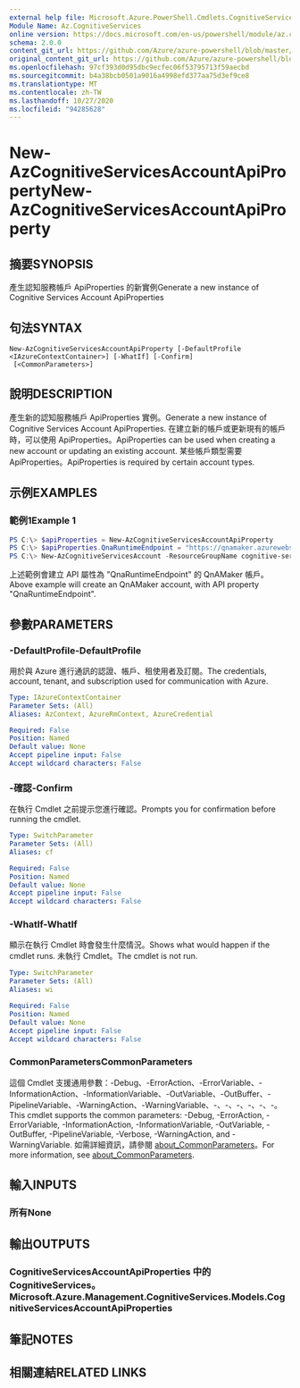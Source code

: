 ```yaml
---
external help file: Microsoft.Azure.PowerShell.Cmdlets.CognitiveServices.dll-Help.xml
Module Name: Az.CognitiveServices
online version: https://docs.microsoft.com/en-us/powershell/module/az.cognitiveservices/new-azcognitiveservicesaccountapiproperty
schema: 2.0.0
content_git_url: https://github.com/Azure/azure-powershell/blob/master/src/CognitiveServices/CognitiveServices/help/New-AzCognitiveServicesAccountApiProperty.md
original_content_git_url: https://github.com/Azure/azure-powershell/blob/master/src/CognitiveServices/CognitiveServices/help/New-AzCognitiveServicesAccountApiProperty.md
ms.openlocfilehash: 97cf393d0d95dbc9ecfec06f53795713f59aecbd
ms.sourcegitcommit: b4a38bcb0501a9016a4998efd377aa75d3ef9ce8
ms.translationtype: MT
ms.contentlocale: zh-TW
ms.lasthandoff: 10/27/2020
ms.locfileid: "94285628"
---
```

# <span data-ttu-id="10869-101">New-AzCognitiveServicesAccountApiProperty</span><span class="sxs-lookup"><span data-stu-id="10869-101">New-AzCognitiveServicesAccountApiProperty</span></span>

## <span data-ttu-id="10869-102">摘要</span><span class="sxs-lookup"><span data-stu-id="10869-102">SYNOPSIS</span></span>
<span data-ttu-id="10869-103">產生認知服務帳戶 ApiProperties 的新實例</span><span class="sxs-lookup"><span data-stu-id="10869-103">Generate a new instance of Cognitive Services Account ApiProperties</span></span>

## <span data-ttu-id="10869-104">句法</span><span class="sxs-lookup"><span data-stu-id="10869-104">SYNTAX</span></span>

```
New-AzCognitiveServicesAccountApiProperty [-DefaultProfile <IAzureContextContainer>] [-WhatIf] [-Confirm]
 [<CommonParameters>]
```

## <span data-ttu-id="10869-105">說明</span><span class="sxs-lookup"><span data-stu-id="10869-105">DESCRIPTION</span></span>
<span data-ttu-id="10869-106">產生新的認知服務帳戶 ApiProperties 實例。</span><span class="sxs-lookup"><span data-stu-id="10869-106">Generate a new instance of Cognitive Services Account ApiProperties.</span></span>
<span data-ttu-id="10869-107">在建立新的帳戶或更新現有的帳戶時，可以使用 ApiProperties。</span><span class="sxs-lookup"><span data-stu-id="10869-107">ApiProperties can be used when creating a new account or updating an existing account.</span></span>
<span data-ttu-id="10869-108">某些帳戶類型需要 ApiProperties。</span><span class="sxs-lookup"><span data-stu-id="10869-108">ApiProperties is required by certain account types.</span></span>

## <span data-ttu-id="10869-109">示例</span><span class="sxs-lookup"><span data-stu-id="10869-109">EXAMPLES</span></span>

### <span data-ttu-id="10869-110">範例1</span><span class="sxs-lookup"><span data-stu-id="10869-110">Example 1</span></span>
```powershell
PS C:\> $apiProperties = New-AzCognitiveServicesAccountApiProperty
PS C:\> $apiProperties.QnaRuntimeEndpoint = "https://qnamaker.azurewebsites.net"
PS C:\> New-AzCognitiveServicesAccount -ResourceGroupName cognitive-services-resource-group -name qnamaker -Type QnAMaker -SkuName S0 -Locatio WestUS -ApiProperty $apiProperties
```

<span data-ttu-id="10869-111">上述範例會建立 API 屬性為 "QnaRuntimeEndpoint" 的 QnAMaker 帳戶。</span><span class="sxs-lookup"><span data-stu-id="10869-111">Above example will create an QnAMaker account, with API property "QnaRuntimeEndpoint".</span></span>


## <span data-ttu-id="10869-112">參數</span><span class="sxs-lookup"><span data-stu-id="10869-112">PARAMETERS</span></span>

### <span data-ttu-id="10869-113">-DefaultProfile</span><span class="sxs-lookup"><span data-stu-id="10869-113">-DefaultProfile</span></span>
<span data-ttu-id="10869-114">用於與 Azure 進行通訊的認證、帳戶、租使用者及訂閱。</span><span class="sxs-lookup"><span data-stu-id="10869-114">The credentials, account, tenant, and subscription used for communication with Azure.</span></span>

```yaml
Type: IAzureContextContainer
Parameter Sets: (All)
Aliases: AzContext, AzureRmContext, AzureCredential

Required: False
Position: Named
Default value: None
Accept pipeline input: False
Accept wildcard characters: False
```

### <span data-ttu-id="10869-115">-確認</span><span class="sxs-lookup"><span data-stu-id="10869-115">-Confirm</span></span>
<span data-ttu-id="10869-116">在執行 Cmdlet 之前提示您進行確認。</span><span class="sxs-lookup"><span data-stu-id="10869-116">Prompts you for confirmation before running the cmdlet.</span></span>

```yaml
Type: SwitchParameter
Parameter Sets: (All)
Aliases: cf

Required: False
Position: Named
Default value: None
Accept pipeline input: False
Accept wildcard characters: False
```

### <span data-ttu-id="10869-117">-WhatIf</span><span class="sxs-lookup"><span data-stu-id="10869-117">-WhatIf</span></span>
<span data-ttu-id="10869-118">顯示在執行 Cmdlet 時會發生什麼情況。</span><span class="sxs-lookup"><span data-stu-id="10869-118">Shows what would happen if the cmdlet runs.</span></span>
<span data-ttu-id="10869-119">未執行 Cmdlet。</span><span class="sxs-lookup"><span data-stu-id="10869-119">The cmdlet is not run.</span></span>

```yaml
Type: SwitchParameter
Parameter Sets: (All)
Aliases: wi

Required: False
Position: Named
Default value: None
Accept pipeline input: False
Accept wildcard characters: False
```

### <span data-ttu-id="10869-120">CommonParameters</span><span class="sxs-lookup"><span data-stu-id="10869-120">CommonParameters</span></span>
<span data-ttu-id="10869-121">這個 Cmdlet 支援通用參數：-Debug、-ErrorAction、-ErrorVariable、-InformationAction、-InformationVariable、-OutVariable、-OutBuffer、-PipelineVariable、-WarningAction、-WarningVariable、-、-、-、-、-、-。</span><span class="sxs-lookup"><span data-stu-id="10869-121">This cmdlet supports the common parameters: -Debug, -ErrorAction, -ErrorVariable, -InformationAction, -InformationVariable, -OutVariable, -OutBuffer, -PipelineVariable, -Verbose, -WarningAction, and -WarningVariable.</span></span> <span data-ttu-id="10869-122">如需詳細資訊，請參閱 [about_CommonParameters](http://go.microsoft.com/fwlink/?LinkID=113216)。</span><span class="sxs-lookup"><span data-stu-id="10869-122">For more information, see [about_CommonParameters](http://go.microsoft.com/fwlink/?LinkID=113216).</span></span>

## <span data-ttu-id="10869-123">輸入</span><span class="sxs-lookup"><span data-stu-id="10869-123">INPUTS</span></span>

### <span data-ttu-id="10869-124">所有</span><span class="sxs-lookup"><span data-stu-id="10869-124">None</span></span>

## <span data-ttu-id="10869-125">輸出</span><span class="sxs-lookup"><span data-stu-id="10869-125">OUTPUTS</span></span>

### <span data-ttu-id="10869-126">CognitiveServicesAccountApiProperties 中的 CognitiveServices。</span><span class="sxs-lookup"><span data-stu-id="10869-126">Microsoft.Azure.Management.CognitiveServices.Models.CognitiveServicesAccountApiProperties</span></span>

## <span data-ttu-id="10869-127">筆記</span><span class="sxs-lookup"><span data-stu-id="10869-127">NOTES</span></span>

## <span data-ttu-id="10869-128">相關連結</span><span class="sxs-lookup"><span data-stu-id="10869-128">RELATED LINKS</span></span>
